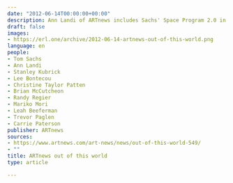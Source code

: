 ```yaml
---
date: "2012-06-14T00:00:00+00:00"
description: Ann Landi of ARTnews includes Sachs' Space Program 2.0 in her essay on the relationship between space exploration and the arts.
draft: false
images:
- https://erl.one/archive/2012-06-14-artnews-out-of-this-world.png
language: en
people:
- Tom Sachs
- Ann Landi
- Stanley Kubrick
- Lee Bontecou
- Christine Taylor Patten
- Brian McCutcheon
- Randy Regier
- Mariko Mori
- Leah Beeferman
- Trevor Paglen
- Carrie Paterson
publisher: ARTnews
sources:
- https://www.artnews.com/art-news/news/out-of-this-world-549/
- ""
title: ARTnews out of this world
type: article

---
```

